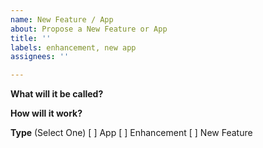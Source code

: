 ```yaml
---
name: New Feature / App
about: Propose a New Feature or App
title: ''
labels: enhancement, new app
assignees: ''

---
```


**What will it be called?**

**How will it work?**

**Type**
(Select One)
[ ] App
[ ] Enhancement
[ ] New Feature
